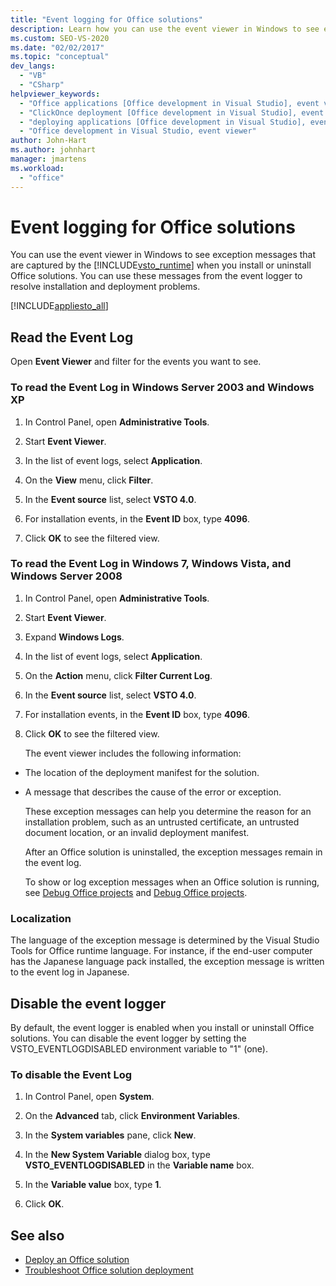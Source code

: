 ```yaml
---
title: "Event logging for Office solutions"
description: Learn how you can use the event viewer in Windows to see exception messages that are captured by the Visual Studio Tools for Office runtime.
ms.custom: SEO-VS-2020
ms.date: "02/02/2017"
ms.topic: "conceptual"
dev_langs:
  - "VB"
  - "CSharp"
helpviewer_keywords:
  - "Office applications [Office development in Visual Studio], event viewer"
  - "ClickOnce deployment [Office development in Visual Studio], event viewer"
  - "deploying applications [Office development in Visual Studio], event viewer"
  - "Office development in Visual Studio, event viewer"
author: John-Hart
ms.author: johnhart
manager: jmartens
ms.workload:
  - "office"
---
```

# Event logging for Office solutions
  You can use the event viewer in Windows to see exception messages that are captured by the [!INCLUDE[vsto_runtime](../vsto/includes/vsto-runtime-md.md)] when you install or uninstall Office solutions. You can use these messages from the event logger to resolve installation and deployment problems.

 [!INCLUDE[appliesto_all](../vsto/includes/appliesto-all-md.md)]

## Read the Event Log
 Open **Event Viewer** and filter for the events you want to see.

### To read the Event Log in Windows Server 2003 and Windows XP

1. In Control Panel, open **Administrative Tools**.

2. Start **Event Viewer**.

3. In the list of event logs, select **Application**.

4. On the **View** menu, click **Filter**.

5. In the **Event source** list, select **VSTO 4.0**.

6. For installation events, in the **Event ID** box, type **4096**.

7. Click **OK** to see the filtered view.

### To read the Event Log in Windows 7, Windows Vista, and Windows Server 2008

1. In Control Panel, open **Administrative Tools**.

2. Start **Event Viewer**.

3. Expand **Windows Logs**.

4. In the list of event logs, select **Application**.

5. On the **Action** menu, click **Filter Current Log**.

6. In the **Event source** list, select **VSTO 4.0**.

7. For installation events, in the **Event ID** box, type **4096**.

8. Click **OK** to see the filtered view.

   The event viewer includes the following information:

- The location of the deployment manifest for the solution.

- A message that describes the cause of the error or exception.

  These exception messages can help you determine the reason for an installation problem, such as an untrusted certificate, an untrusted document location, or an invalid deployment manifest.

  After an Office solution is uninstalled, the exception messages remain in the event log.

  To show or log exception messages when an Office solution is running, see [Debug Office projects](../vsto/debugging-office-projects.md) and [Debug Office projects](../vsto/debugging-office-projects.md).

### Localization
 The language of the exception message is determined by the Visual Studio Tools for Office runtime language. For instance, if the end-user computer has the Japanese language pack installed, the exception message is written to the event log in Japanese.

## Disable the event logger
 By default, the event logger is enabled when you install or uninstall Office solutions. You can disable the event logger by setting the VSTO_EVENTLOGDISABLED environment variable to "1" (one).

### To disable the Event Log

1. In Control Panel, open **System**.

2. On the **Advanced** tab, click **Environment Variables**.

3. In the **System variables** pane, click **New**.

4. In the **New System Variable** dialog box, type **VSTO_EVENTLOGDISABLED** in the **Variable name** box.

5. In the **Variable value** box, type **1**.

6. Click **OK**.

## See also
- [Deploy an Office solution](../vsto/deploying-an-office-solution.md)
- [Troubleshoot Office solution deployment](../vsto/troubleshooting-office-solution-deployment.md)
